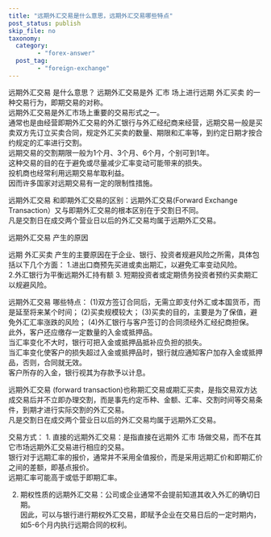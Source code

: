 ```yaml
---
title: "远期外汇交易是什么意思，远期外汇交易哪些特点"
post_status: publish
skip_file: no
taxonomy:
  category:
        - "forex-answer"
  post_tag:
        - "foreign-exchange"
---
```


远期外汇交易 是什么意思？ 远期外汇交易是外 汇市 场上进行远期 外汇买卖 的一种交易行为，即期交易的对称。  
远期外汇交易是外汇市场上重要的交易形式之一。  
通常也是由经营即期外汇交易的外汇银行与外汇经纪商来经营，远期交易一般是买卖双方先订立买卖合同，规定外汇买卖的数量、期限和汇率等，到约定日期才按合约规定的汇率进行交割。  
远期交易的交割期限一般为1个月、3个月、6个月，个别可到1年。  
这种交易的目的在于避免或尽量减少汇率变动可能带来的损失。  
投机商也经常利用远期交易牟取利益。  
因而许多国家对远期交易有一定的限制性措施。

远期外汇交易 和即期外汇交易的区别：远期外汇交易(Forward Exchange Transaction）又与即期外汇交易的根本区别在于交割日不同。  
凡是交割日在成交两个营业日以后的外汇交易均属于远期外汇交易。

远期外汇交易 产生的原因

远期 外汇买卖 产生的主要原因在于企业、银行、投资者规避风险之所需，具体包括以下几个方面： 1.进出口商预先买进或卖出期汇，以避免汇率变动风险。  
2.外汇银行为平衡远期外汇持有额 3. 短期投资者或定期债务投资者预约买卖期汇以规避风险。

远期外汇交易 哪些特点： (1)双方签订合同后，无需立即支付外汇或本国货币，而是延至将来某个时间； (2)买卖规模较大； (3)买卖的目的，主要是为了保值，避免外汇汇率涨跌的风险； (4)外汇银行与客户签订的合同须经外汇经纪商担保。  
此外，客户还应缴存一定数量的入金或抵押品。  
当汇率变化不大时，银行可把入金或抵押品抵补应负担的损失。  
当汇率变化使客户的损失超过入金或抵押品时，银行就应通知客户加存入金或抵押品，否则，合同就无效。  
客户所存的入金，银行视其为存款予以计息。

远期外汇交易 (forward transaction)也称期汇交易或期汇买卖，是指交易双方达成交易后并不立即办理交割，而是事先约定币种、金额、汇率、交割时间等交易条件，到期才进行实际交割的外汇交易。  
凡是交割日在成交两个营业日以后的外汇交易均属于远期外汇交易。

交易方式： 1. 直接的远期外汇交易：是指直接在远期外 汇市 场做交易，而不在其它市场远期外汇交易进行相应的交易。  
银行对于远期汇率的报价，通常并不采用全值报价，而是采用远期汇价和即期汇价之间的差额，即基点报价。  
远期汇率可能高于或低于即期汇率。

2. 期权性质的远期外汇交易：公司或企业通常不会提前知道其收入外汇的确切日期。  
    因此，可以与银行进行期权外汇交易，即赋予企业在交易日后的一定时期内，如5-6个月内执行远期合同的权利。
